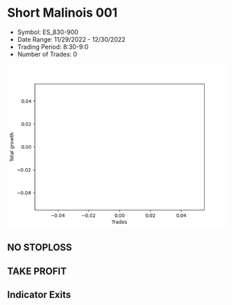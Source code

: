 # Short Malinois 001 
- Symbol: ES_830-900
- Date Range: 11/29/2022 - 12/30/2022
- Trading Period: 8:30-9:0
- Number of Trades: 0

![Plot](ShortMalinois001ES_830-900.png)
## NO STOPLOSS














## TAKE PROFIT











## Indicator Exits

